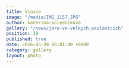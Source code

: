 ```yaml
---
title: Vinice
image: "/media/IMG_1157.JPG"
author: katerina-polednikova
gallery: "/news/jaro-ve-velkych-pavlovicich"
position: 19
published: true
date: 2016-05-29 06:01:40 +0000
category: gallery
layout: photo
---
```

